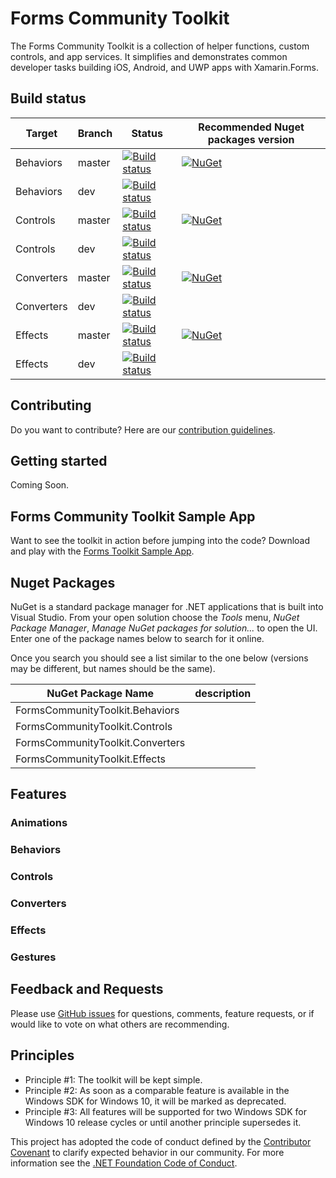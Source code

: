 Forms Community Toolkit
===========

The Forms Community Toolkit is a collection of helper functions, custom controls, and app services. It simplifies and demonstrates common developer tasks building iOS, Android, and UWP apps with Xamarin.Forms.

## Build status

| Target | Branch | Status | Recommended Nuget packages version |
| ------ | ------ | ------ | ------ |
| Behaviors | master | [![Build status](https://ci.appveyor.com/api/projects/status/7biielmyt0u7assc/branch/master?svg=true)](https://ci.appveyor.com/project/FormsCommunityToolkit/behaviors/branch/master) | [![NuGet](https://img.shields.io/nuget/v/FormsCommunityToolkit.Behaviors.svg?label=NuGet)](https://www.nuget.org/packages/FormsCommunityToolkit.Behaviors/) |
| Behaviors | dev | [![Build status](https://ci.appveyor.com/api/projects/status/7biielmyt0u7assc/branch/dev?svg=true)](https://ci.appveyor.com/project/FormsCommunityToolkit/behaviors/branch/dev) | |
| Controls | master | [![Build status](https://ci.appveyor.com/api/projects/status/4vfyejrlgi6a6p3n/branch/master?svg=true)](https://ci.appveyor.com/project/FormsCommunityToolkit/controls/branch/master) | [![NuGet](https://img.shields.io/nuget/v/FormsCommunityToolkit.Controls.svg?label=NuGet)](https://www.nuget.org/packages/FormsCommunityToolkit.Controls/) |
| Controls | dev | [![Build status](https://ci.appveyor.com/api/projects/status/4vfyejrlgi6a6p3n/branch/dev?svg=true)](https://ci.appveyor.com/project/FormsCommunityToolkit/controls/branch/dev) | |
| Converters | master | [![Build status](https://ci.appveyor.com/api/projects/status/a2a4mah2fk8xicm7/branch/master?svg=true)](https://ci.appveyor.com/project/FormsCommunityToolkit/converters/branch/master) | [![NuGet](https://img.shields.io/nuget/v/FormsCommunityToolkit.Converters.svg?label=NuGet)](https://www.nuget.org/packages/FormsCommunityToolkit.Converters/) |
| Converters | dev | [![Build status](https://ci.appveyor.com/api/projects/status/a2a4mah2fk8xicm7/branch/dev?svg=true)](https://ci.appveyor.com/project/FormsCommunityToolkit/converters/branch/master) | |
| Effects | master | [![Build status](https://ci.appveyor.com/api/projects/status/0k37svpmjx8l6ctg/branch/master?svg=true)](https://ci.appveyor.com/project/FormsCommunityToolkit/effects/branch/master) | [![NuGet](https://img.shields.io/nuget/v/FormsCommunityToolkit.Effects.svg?label=NuGet)](https://www.nuget.org/packages/FormsCommunityToolkit.Effects/) |
| Effects | dev | [![Build status](https://ci.appveyor.com/api/projects/status/0k37svpmjx8l6ctg/branch/dev?svg=true)](https://ci.appveyor.com/project/FormsCommunityToolkit/effects/branch/dev) | |

## Contributing
Do you want to contribute? Here are our [contribution guidelines](https://github.com/FormsCommunityToolkit/FormsCommunityToolkit/blob/dev/Contributing.md).

## Getting started

Coming Soon.

## Forms Community Toolkit Sample App

Want to see the toolkit in action before jumping into the code?  Download and play with the [Forms Toolkit Sample App]().

## Nuget Packages

NuGet is a standard package manager for .NET applications that is built into Visual Studio. From your open solution choose the *Tools* menu, *NuGet Package Manager*, *Manage NuGet packages for solution...* to open the UI.  Enter one of the package names below to search for it online.

Once you search you should see a list similar to the one below (versions may be different, but names should be the same).

| NuGet Package Name | description |
| --- | --- |
| FormsCommunityToolkit.Behaviors |  |
| FormsCommunityToolkit.Controls | |
| FormsCommunityToolkit.Converters |  |
| FormsCommunityToolkit.Effects | |

## Features

### Animations

### Behaviors

### Controls

### Converters

### Effects

### Gestures

## Feedback and Requests

Please use [GitHub issues](https://github.com/FormsCommunityToolkit/FormsCommunityToolkit/issues) for questions, comments, feature requests, or if would like to vote on what others are recommending.

## Principles

 - Principle #1: The toolkit will be kept simple.
 - Principle #2: As soon as a comparable feature is available in the Windows SDK for Windows 10, it will be marked as deprecated.
 - Principle #3: All features will be supported for two Windows SDK for Windows 10 release cycles or until another principle supersedes it.

This project has adopted the code of conduct defined by the [Contributor Covenant](http://contributor-covenant.org/)
to clarify expected behavior in our community.
For more information see the [.NET Foundation Code of Conduct](http://www.dotnetfoundation.org/code-of-conduct). 

